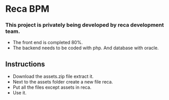# Reca BPM
### This project is privately being developed by reca development team.
- The front end is completed 80%.
- The backend needs to be coded with php. And database with oracle.

## Instructions
- Download the assets.zip file extract it.
- Next to the assets folder create a new file reca.
- Put all the files except assets in reca.
- Use it.
